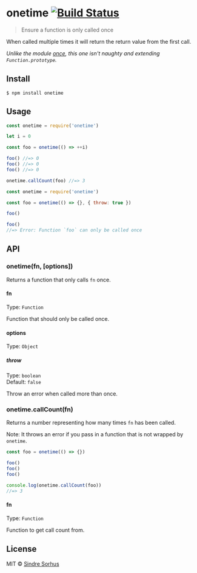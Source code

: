 # onetime [![Build Status](https://travis-ci.org/sindresorhus/onetime.svg?branch=master)](https://travis-ci.org/sindresorhus/onetime)

> Ensure a function is only called once

When called multiple times it will return the return value from the first call.

_Unlike the module [once](https://github.com/isaacs/once), this one isn't naughty and extending `Function.prototype`._

## Install

```
$ npm install onetime
```

## Usage

```js
const onetime = require('onetime')

let i = 0

const foo = onetime(() => ++i)

foo() //=> 0
foo() //=> 0
foo() //=> 0

onetime.callCount(foo) //=> 3
```

```js
const onetime = require('onetime')

const foo = onetime(() => {}, { throw: true })

foo()

foo()
//=> Error: Function `foo` can only be called once
```

## API

### onetime(fn, [options])

Returns a function that only calls `fn` once.

#### fn

Type: `Function`

Function that should only be called once.

#### options

Type: `Object`

##### throw

Type: `boolean`<br>
Default: `false`

Throw an error when called more than once.

### onetime.callCount(fn)

Returns a number representing how many times `fn` has been called.

Note: It throws an error if you pass in a function that is not wrapped by `onetime`.

```js
const foo = onetime(() => {})

foo()
foo()
foo()

console.log(onetime.callCount(foo))
//=> 3
```

#### fn

Type: `Function`

Function to get call count from.

## License

MIT © [Sindre Sorhus](https://sindresorhus.com)
